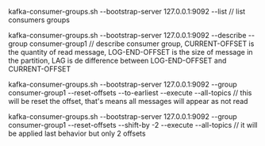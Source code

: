 
kafka-consumer-groups.sh  --bootstrap-server 127.0.0.1:9092 --list // list consumers groups

 kafka-consumer-groups.sh  --bootstrap-server 127.0.0.1:9092 --describe --group consumer-group1 // describe consumer group, CURRENT-OFFSET is the quantity of read message, LOG-END-OFFSET is the size of message in the partition, LAG is de difference between LOG-END-OFFSET and CURRENT-OFFSET

 kafka-consumer-groups.sh  --bootstrap-server 127.0.0.1:9092 --group consumer-group1 --reset-offsets --to-earliest --execute --all-topics // this will be reset the offset, that's means all messages will appear as not read

 kafka-consumer-groups.sh  --bootstrap-server 127.0.0.1:9092 --group consumer-group1 --reset-offsets --shift-by -2 --execute --all-topics // it will be applied last behavior but only 2 offsets
